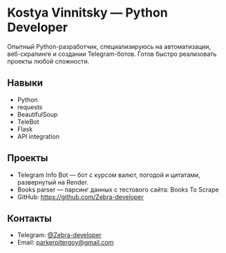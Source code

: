 # Kostya Vinnitsky — Python Developer

Опытный Python-разработчик, специализируюсь на автоматизации, веб-скрапинге и создании Telegram-ботов. Готов быстро реализовать проекты любой сложности.

## Навыки
- Python
- requests
- BeautifulSoup
- TeleBot
- Flask
- API integration

## Проекты
- Telegram Info Bot — бот с курсом валют, погодой и цитатами, развернутый на Render.
- Books parser — парсинг данных с тестового сайта: Books To Scrape
- GitHub: https://github.com/Zebra-developer

## Контакты
- Telegram: [@Zebra-developer](https://t.me/Zebra-developer)
- Email: parkerpitergoy@gmail.com
